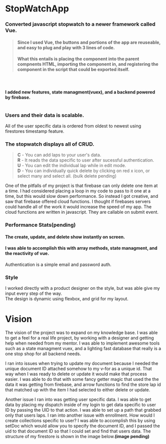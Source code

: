 # **StopWatchApp**

### Converted javascript stopwatch to a newer framework called Vue.

> #### Since I used Vue, the buttons and portions of the app are reuseable, and easy to plug and play with 3 lines of code.<br><h4>What this entails is placing the component into the parent compnents HTML, importing the component in, and registering the component in the script that could be exported itself.</h4>

<!-- Time it took to learn vue, convert pure javscript to vue, learn vuex, learn firebase, and host project was 3 and half months. -->
<br>

#### I added new features, state managment(vuex), and a backend powered by firebase.

#

### Users and their data is scalable.

All of the user specific data is ordered from oldest to newest using firestores timestamp feature.

### The stopwatch displays all of CRUD.

> **C** - You can add laps to your user's data.<br> **R** - It reads the data specific to user after sucessful authentication.<br> **U** - You can edit the individual lap while in edit mode.<br> **D** - You can individually quick delete by clicking on red x icon, or select many and select all. (bulk delete pending)<br>

One of the pitfalls of my project is that firebase can only delete one item at a time. I had considered placing a loop in my code to pass to it one at a time, but this would slow down performance. So instead I got creative, and saw that firebase offered cloud functions. I thought if firebases servers could handle all of the work it would increase the speed of my app. The cloud functions are written in javascript. They are callable on submit event.

### Performance Stats(pending)

<!-- Total number of calls for each aspect --- cost per call 1k, 10k, 100k -->

#### The create, update, and delete show instantly on screen.

#### I was able to accomplish this with array methods, state managment, and the reactivity of vue.

Authentication is a simple email and password auth.

### Style

I worked directly with a product designer on the style, but was able give my input every step of the way.<br>
The design is dynamic using flexbox, and grid for my layout.

# **Vision**

The vision of the project was to expand on my knowledge base. I was able to get a feel for a real life project, by working with a designer and getting help when needed from my mentor. I was able to implement awesome tools such as a state managment vuex, and a lighting fast database that really is a one stop shop for all backend needs.

I ran into issues when trying to update my document because I needed the unique document ID attached somehow to my v-for as a unique id. That way when I was ready to delete or update it would make that process easier. I was able to do that with some fancy getter magic that used the the data it was getting from firebase, and arrow functions to find the store lap id that matched up with the item I had selected to either delete or update.

<!-- map it! -->

Another issue I ran into was getting user specific data. I was able to get data by placing my dispatch inside of my login to get data specific to user ID by passing the UID to that action. I was able to set up a path that grabbed only that users laps. I ran into another issue with enrollment. How would I create collections specific to user? I was able to accomplish this by using setDoc which would allow you to specify the document ID, and I passed the uid to that document ID so that I could set and find that users data. The structure of my firestore is shown in the image below.**(image pending)**
<br><br>

```

```
